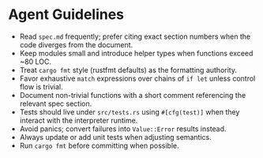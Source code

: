 # Agent Guidelines

- Read `spec.md` frequently; prefer citing exact section numbers when the code diverges from the document.
- Keep modules small and introduce helper types when functions exceed ~80 LOC.
- Treat `cargo fmt` style (rustfmt defaults) as the formatting authority.
- Favor exhaustive `match` expressions over chains of `if let` unless control flow is trivial.
- Document non-trivial functions with a short comment referencing the relevant spec section.
- Tests should live under `src/tests.rs` using `#[cfg(test)]` when they interact with the interpreter runtime.
- Avoid panics; convert failures into `Value::Error` results instead.
- Always update or add unit tests when adjusting semantics.
- Run `cargo fmt` before committing when possible.

